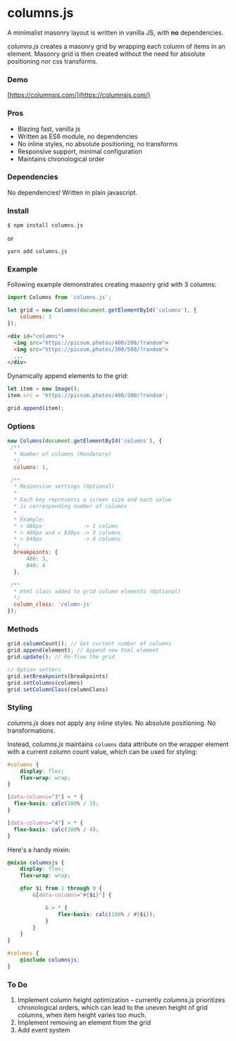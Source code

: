 # columns.js
A minimalist masonry layout is written in vanilla JS, with **no** dependencies.

*columns.js* creates a masonry grid by wrapping each column of items in an element. Masonry grid is then created without the need for absolute positioning nor css transforms.

### Demo

[https://columnsjs.com/](https://columnsjs.com/)

### Pros

* Blazing fast, vanilla js
* Written as ES6 module, no dependencies
* No inline styles, no absolute positioning, no transforms
* Responsive support, minimal configuration
* Maintains chronological order

### Dependencies

No dependencies! Written in plain javascript.

### Install

```
$ npm install columns.js
```

or 

```
yarn add columns.js
```

### Example

Following example demonstrates creating masonry grid with 3 columns: 
```js
import Columns from 'columns.js';

let grid = new Columns(document.getElementById('columns'), {
    columns: 3
});
```

```html
<div id="columns">
  <img src="https://picsum.photos/400/200/?random">
  <img src="https://picsum.photos/300/500/?random">
  ...
</div>
```

Dynamically append elements to the grid:
```js
let item = new Image();
item.src = 'https://picsum.photos/400/200/?random';

grid.append(item);
```

### Options
```js
new Columns(document.getElementById('columns'), {
 /**
  * Number of columns (Mandatory)
  */
  columns: 1,

 /**
  * Responsive settings (Optional)
  * 
  * Each key represents a screen size and each value
  * is corresponding number of columns
  * 
  * Example:
  * < 480px             -> 1 column
  * > 480px and < 839px -> 3 columns
  * > 840px             -> 4 columns
  */
  breakpoints: {
      480: 3,
      840: 4
  },

 /**
  * Html class added to grid column elements (Optional)
  */
  column_class: 'column-js'
});

```

### Methods
```js
grid.columnCount(); // Get current number of columns
grid.append(element); // Append new html element
grid.update(); // Re-flow the grid

// Option setters
grid.setBreakpoints(breakpoints)
grid.setColumns(columns)
grid.setColumnClass(columnClass)
```

### Styling
*columns.js* does not apply any inline styles. No absolute positioning. No transformations.

Instead, *columns.js* maintains `columns` data attribute on the wrapper element with a current column count value, which can be used for styling:

```css
#columns {
    display: flex;
    flex-wrap: wrap;
}

[data-columns="3"] > * {
  flex-basis: calc(100% / 3);
}

[data-columns="4"] > * {
  flex-basis: calc(100% / 4);
}
```

Here's a handy mixin:
```scss
@mixin columnsjs {
    display: flex;
    flex-wrap: wrap;

    @for $i from 1 through 9 {
        &[data-columns="#{$i}"] {

            & > * {
                flex-basis: calc(100% / #{$i});
            }
        }
    }
}

#columns {
    @include columnsjs;
}
```

### To Do

1. Implement column height optimization – currently *columns.js* prioritizes chronological orders, which can lead to the uneven height of grid columns, when item height varies too much.
2. Implement removing an element from the grid
3. Add event system
